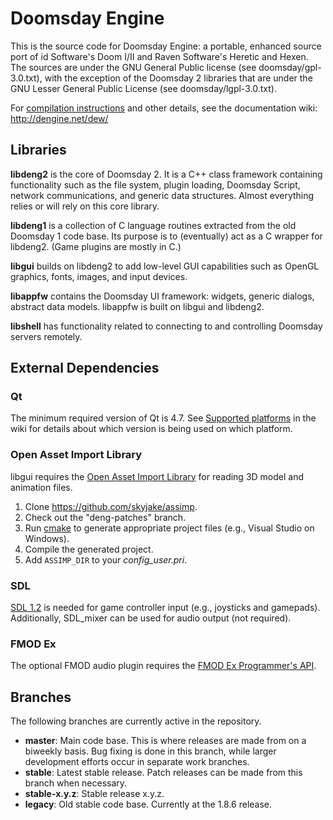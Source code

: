 # Doomsday Engine

This is the source code for Doomsday Engine: a portable, enhanced source port of id Software's Doom I/II and Raven Software's Heretic and Hexen. The sources are under the GNU General Public license (see doomsday/gpl-3.0.txt), with the exception of the Doomsday 2 libraries that are under the GNU Lesser General Public License (see doomsday/lgpl-3.0.txt).

For [compilation instructions](http://dengine.net/dew/index.php?title=Compilation) and other details, see the documentation wiki: http://dengine.net/dew/

## Libraries

**libdeng2** is the core of Doomsday 2. It is a C++ class framework containing functionality such as the file system, plugin loading, Doomsday Script, network communications, and generic data structures. Almost everything relies or will rely on this core library.

**libdeng1** is a collection of C language routines extracted from the old Doomsday 1 code base. Its purpose is to (eventually) act as a C wrapper for libdeng2. (Game plugins are mostly in C.)

**libgui** builds on libdeng2 to add low-level GUI capabilities such as OpenGL graphics, fonts, images, and input devices.

**libappfw** contains the Doomsday UI framework: widgets, generic dialogs, abstract data models. libappfw is built on libgui and libdeng2.

**libshell** has functionality related to connecting to and controlling Doomsday servers remotely.

## External Dependencies

### Qt

The minimum required version of Qt is 4.7. See [Supported platforms](http://dengine.net/dew/index.php?title=Supported_platforms) in the wiki for details about which version is being used on which platform.

### Open Asset Import Library

libgui requires the [Open Asset Import Library](http://assimp.sourceforge.net/lib_html/index.html) for reading 3D model and animation files.

1. Clone https://github.com/skyjake/assimp.
2. Check out the "deng-patches" branch.
3. Run [cmake](http://cmake.org) to generate appropriate project files (e.g., Visual Studio on Windows).
4. Compile the generated project.
5. Add `ASSIMP_DIR` to your *config_user.pri*.

### SDL

[SDL 1.2](http://libsdl.org) is needed for game controller input (e.g., joysticks and gamepads). Additionally, SDL_mixer can be used for audio output (not required).

### FMOD Ex

The optional FMOD audio plugin requires the [FMOD Ex Programmer's API](http://fmod.org/).

## Branches

The following branches are currently active in the repository.

- **master**: Main code base. This is where releases are made from on a biweekly basis. Bug fixing is done in this branch, while larger development efforts occur in separate work branches.
- **stable**: Latest stable release. Patch releases can be made from this branch when necessary.
- **stable-x.y.z**: Stable release x.y.z.
- **legacy**: Old stable code base. Currently at the 1.8.6 release.
